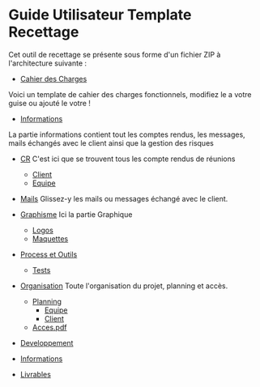 # Guide Utilisateur Template Recettage

Cet outil de recettage se présente sous forme d'un fichier ZIP à l'architecture suivante :


- [Cahier des Charges](http://www.materialup.com)

Voici un template de cahier des charges fonctionnels, modifiez le a votre guise ou ajouté le votre !
- [Informations](https://www.fliplingo.com)

La partie informations contient tout les comptes rendus, les messages, mails échangés avec le client ainsi que la gestion des risques
  - [CR](http://www.streamlineicons.com)
  C'est ici que se trouvent tous les compte rendus de réunions
    - [Client](#)
    - [Equipe](http://www.microsoft.com/en-us/news/stories/garage/)
  - [Mails](#)
  Glissez-y les mails ou messages échangé avec le client.
- [Graphisme](#)
  Ici la partie Graphique
  - [Logos](#)
  - [Maquettes](#)
- [Process et Outils](#)
  - [Tests](#)
- [Organisation](#)
  Toute l'organisation du projet, planning et accès.
  - [Planning](#)
    - [Equipe](#)
    - [Client](#)   
  - [Acces.pdf](#)  
- [Developpement](#)
- [Informations](#)

- [Livrables](#)
